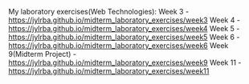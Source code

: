 My laboratory exercises(Web Technologies):
Week 3 - https://jylrba.github.io/midterm_laboratory_exercises/week3
Week 4 - https://jylrba.github.io/midterm_laboratory_exercises/week4
Week 5 - https://jylrba.github.io/midterm_laboratory_exercises/week5
Week 6 - https://jylrba.github.io/midterm_laboratory_exercises/week6
Week 9(Midterm Project) - https://jylrba.github.io/midterm_laboratory_exercises/week9
Week 11 - https://jylrba.github.io/midterm_laboratory_exercises/week11

